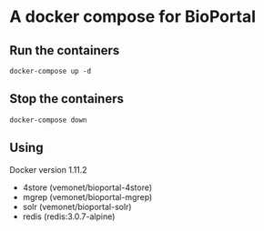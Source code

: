 
# A docker compose for BioPortal

## Run the containers

`docker-compose up -d`

## Stop the containers

`docker-compose down`


## Using

Docker version 1.11.2

* 4store (vemonet/bioportal-4store)
* mgrep (vemonet/bioportal-mgrep)
* solr (vemonet/bioportal-solr)
* redis (redis:3.0.7-alpine)

